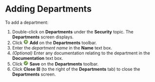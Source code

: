 # Adding Departments

To add a department:

1. Double-click on **Departments** under the **Security** topic. The **Departments** screen displays.
2. Click ![Add icon](../../../Resources/Images/EM/EMadd.png "Add icon") **Add** on the **Departments** toolbar.
3. Enter the *department name* in the **Name** text box.
4. *(Optional)* Enter any documentation relating to the department in the **Documentation** text box.
5. Click ![Save icon](../../../Resources/Images/EM/EMsave.png "Save icon") **Save** on the **Departments** toolbar.
6. Click **Close ☒** (to the right of the **Departments** tab) to close the **Departments** screen.
